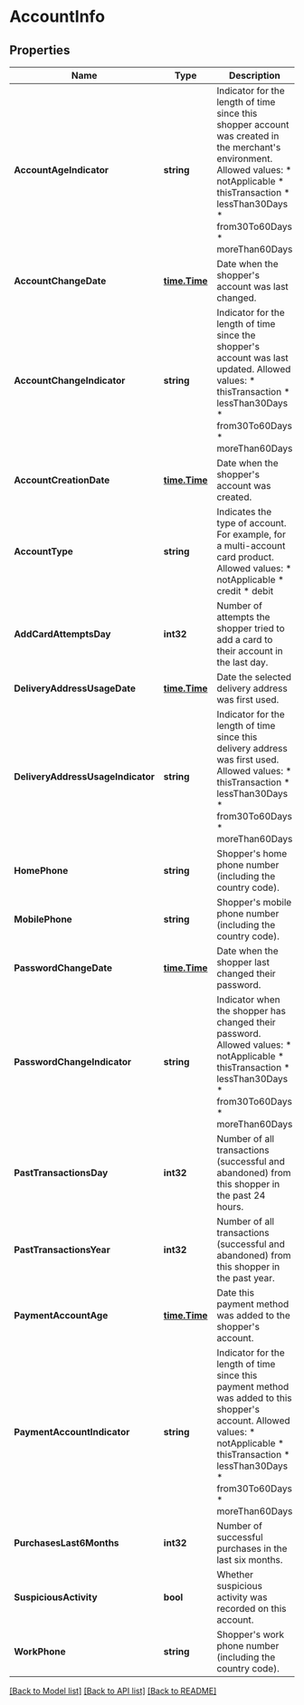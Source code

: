 # AccountInfo

## Properties

Name | Type | Description | Notes
------------ | ------------- | ------------- | -------------
**AccountAgeIndicator** | **string** | Indicator for the length of time since this shopper account was created in the merchant&#39;s environment. Allowed values: * notApplicable * thisTransaction * lessThan30Days * from30To60Days * moreThan60Days | [optional] 
**AccountChangeDate** | [**time.Time**](time.Time.md) | Date when the shopper&#39;s account was last changed. | [optional] 
**AccountChangeIndicator** | **string** | Indicator for the length of time since the shopper&#39;s account was last updated. Allowed values: * thisTransaction * lessThan30Days * from30To60Days * moreThan60Days | [optional] 
**AccountCreationDate** | [**time.Time**](time.Time.md) | Date when the shopper&#39;s account was created. | [optional] 
**AccountType** | **string** | Indicates the type of account. For example, for a multi-account card product. Allowed values: * notApplicable * credit * debit | [optional] 
**AddCardAttemptsDay** | **int32** | Number of attempts the shopper tried to add a card to their account in the last day. | [optional] 
**DeliveryAddressUsageDate** | [**time.Time**](time.Time.md) | Date the selected delivery address was first used. | [optional] 
**DeliveryAddressUsageIndicator** | **string** | Indicator for the length of time since this delivery address was first used. Allowed values: * thisTransaction * lessThan30Days * from30To60Days * moreThan60Days | [optional] 
**HomePhone** | **string** | Shopper&#39;s home phone number (including the country code). | [optional] 
**MobilePhone** | **string** | Shopper&#39;s mobile phone number (including the country code). | [optional] 
**PasswordChangeDate** | [**time.Time**](time.Time.md) | Date when the shopper last changed their password. | [optional] 
**PasswordChangeIndicator** | **string** | Indicator when the shopper has changed their password. Allowed values: * notApplicable * thisTransaction * lessThan30Days * from30To60Days * moreThan60Days | [optional] 
**PastTransactionsDay** | **int32** | Number of all transactions (successful and abandoned) from this shopper in the past 24 hours. | [optional] 
**PastTransactionsYear** | **int32** | Number of all transactions (successful and abandoned) from this shopper in the past year. | [optional] 
**PaymentAccountAge** | [**time.Time**](time.Time.md) | Date this payment method was added to the shopper&#39;s account. | [optional] 
**PaymentAccountIndicator** | **string** | Indicator for the length of time since this payment method was added to this shopper&#39;s account. Allowed values: * notApplicable * thisTransaction * lessThan30Days * from30To60Days * moreThan60Days | [optional] 
**PurchasesLast6Months** | **int32** | Number of successful purchases in the last six months. | [optional] 
**SuspiciousActivity** | **bool** | Whether suspicious activity was recorded on this account. | [optional] 
**WorkPhone** | **string** | Shopper&#39;s work phone number (including the country code). | [optional] 

[[Back to Model list]](../README.md#documentation-for-models) [[Back to API list]](../README.md#documentation-for-api-endpoints) [[Back to README]](../README.md)


